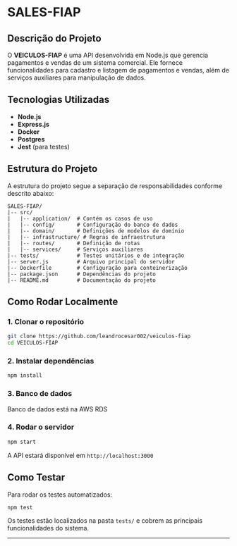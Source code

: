 # SALES-FIAP

## Descrição do Projeto
O **VEICULOS-FIAP** é uma API desenvolvida em Node.js que gerencia pagamentos e vendas de um sistema comercial. Ele fornece funcionalidades para cadastro e listagem de pagamentos e vendas, além de serviços auxiliares para manipulação de dados.

## Tecnologias Utilizadas
- **Node.js**
- **Express.js**
- **Docker**
- **Postgres** 
- **Jest** (para testes)

## Estrutura do Projeto
A estrutura do projeto segue a separação de responsabilidades conforme descrito abaixo:

```
SALES-FIAP/
|-- src/
|   |-- application/  # Contém os casos de uso
|   |-- config/       # Configuração do banco de dados
|   |-- domain/       # Definições de modelos de domínio
|   |-- infrastructure/ # Regras de infraestrutura
|   |-- routes/       # Definição de rotas
|   |-- services/     # Serviços auxiliares
|-- tests/            # Testes unitários e de integração
|-- server.js         # Arquivo principal do servidor
|-- Dockerfile        # Configuração para conteinerização
|-- package.json      # Dependências do projeto
|-- README.md         # Documentação do projeto
```

## Como Rodar Localmente
### 1. Clonar o repositório
```bash
git clone https://github.com/leandrocesar002/veiculos-fiap
cd VEICULOS-FIAP
```

### 2. Instalar dependências
```bash
npm install
```

### 3. Banco de dados
Banco de dados está na AWS RDS

### 4. Rodar o servidor
```bash
npm start
```
A API estará disponível em `http://localhost:3000`

## Como Testar
Para rodar os testes automatizados:
```bash
npm test
```
Os testes estão localizados na pasta `tests/` e cobrem as principais funcionalidades do sistema.

---


